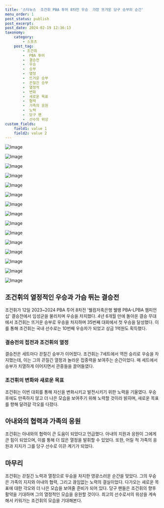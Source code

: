 ```yaml
---
title: '스타뉴스  조건휘 PBA 투어 8차전 우승  가장 뜨거운 당구 승부의 순간'
menu_order: 1
post_status: publish
post_excerpt: 
post_date: 2024-02-19 12:36:13
taxonomy:
    category:
        - 스포츠
    post_tag:
        - 조건휘
        -  PBA 투어
        -  결승전
        -  우승
        -  승부
        -  열정
        -  뜨거운 승부
        -  끈질긴 승부
        -  열정적
        -  변화
        -  새로운 목표
        -  협력
        -  가족의 응원
        -  노력
        -  당구 팬
        -  선수의 위상
custom_fields:
    field1: value 1
    field2: value 2
---
```


![Image](https://imgnews.pstatic.net/image/108/2024/02/13/0003214480_001_20240213101001225.jpg?type=w647)

![Image](https://imgnews.pstatic.net/image/108/2024/02/13/0003214480_002_20240213101001328.jpg?type=w647)

![Image](https://imgnews.pstatic.net/image/108/2024/02/13/0003214480_003_20240213101001371.jpg?type=w647)

![Image](https://imgnews.pstatic.net/image/108/2024/02/13/0003214480_004_20240213101001459.jpg?type=w647)

![Image](https://imgnews.pstatic.net/image/108/2024/02/13/0003214480_005_20240213101001554.jpg?type=w647)

![Image](https://imgnews.pstatic.net/image/108/2024/02/13/0003214480_006_20240213101001739.jpg?type=w647)

![Image](https://imgnews.pstatic.net/image/108/2024/02/13/0003214480_007_20240213101001783.jpg?type=w647)

![Image](https://imgnews.pstatic.net/image/108/2024/02/13/0003214480_008_20240213101001877.jpg?type=w647)

![Image](https://imgnews.pstatic.net/image/108/2024/02/13/0003214480_009_20240213101002007.jpg?type=w647)

![Image](https://imgnews.pstatic.net/image/108/2024/02/13/0003214480_010_20240213101002082.jpg?type=w647)

![Image](https://imgnews.pstatic.net/image/108/2024/02/13/0003214480_011_20240213101002369.jpg?type=w647)

![Image](https://imgnews.pstatic.net/image/108/2024/02/13/0003214480_012_20240213101002425.jpg?type=w647)

![Image](https://imgnews.pstatic.net/image/108/2024/02/13/0003214480_013_20240213101002511.jpg?type=w647)

![Image](https://imgnews.pstatic.net/image/108/2024/02/13/0003214480_014_20240213101002620.jpg?type=w647)

![Image](https://imgnews.pstatic.net/image/108/2024/02/13/0003214480_015_20240213101002729.jpg?type=w647)

## 조건휘의 열정적인 우승과 가슴 뛰는 결승전
조건휘가 12일 2023~2024 PBA 투어 8차전 '웰컴저축은행 웰뱅 PBA-LPBA 챔피언십' 결승전에서 임성균을 물리치며 우승을 차지했다. 4년 6개월 만에 돌아온 결승 무대에서 조건휘는 뜨거운 승부로 우승을 차지하며 35번째 대회에서 첫 우승을 달성했다. 이를 통해 조건휘는 국내 선수로는 10번째 우승자가 되었고 상금 1억원도 획득했다.
### 결승전의 접전과 조건휘의 열정
결승전은 세트마다 끈질긴 승부가 이어졌다. 조건휘는 7세트에서 역전 승리로 우승을 차지했는데, 이는 그의 끈질긴 열정과 놀라운 집중력을 보여주는 순간이었다. 매 세트에서 승부가 치열하게 이어지면서 관중들을 끌어들였다.
### 조건휘의 변화와 새로운 목표
조건휘는 이번 대회를 통해 자신을 변화시키고 발전시키기 위한 노력을 기울였다. 우승 후에도 만족하지 않고 더 나은 모습을 보여주기 위해 노력할 것이라 밝히며, 새로운 목표를 향해 달려갈 각오를 다졌다.
## 아내와의 협력과 가족의 응원
조건휘는 아내와의 협력이 큰 도움이 되었다고 언급했다. 아내의 지원과 응원이 그에게 큰 힘이 되었으며, 이를 통해 더 많은 열정을 발휘할 수 있었다. 또한, 어릴 적 가족의 응원과 지지가 그를 당구 선수로 이끈 계기가 되었다.
## 마무리
조건휘는 끈질긴 노력과 열정으로 우승을 차지한 영광스러운 순간을 맞았다. 그의 우승은 가족의 지지와 아내의 협력, 그리고 끊임없는 노력의 결실이었다. 다가오는 새로운 목표에 대한 각오와 더 나은 모습을 보여줄 준비가 되어 있다. 당구 팬들은 조건휘의 향후 활약을 기대하며 그의 열정적인 모습을 응원할 것이다. 최고의 선수로서의 위상을 계속해서 키워가는 조건휘의 모습을 기대해본다.
